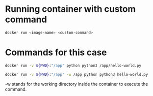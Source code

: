 # Running container with custom command
```bash
docker run <image-name> <custom-command>
```

# Commands for this case
```bash
docker run -v ${PWD}:"/app" python python3 /app/hello-world.py
```

```bash
docker run -v ${PWD}:"/app" -w /app python python3 hello-world.py
```

-w <string> stands for the working directory inside the container to execute the command.